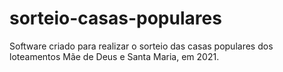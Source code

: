 # sorteio-casas-populares
Software criado para realizar o sorteio das casas populares dos loteamentos Mãe de Deus e Santa Maria, em 2021.
